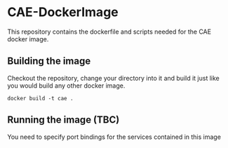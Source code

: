 # CAE-DockerImage
This repository contains the dockerfile and scripts needed for the CAE docker image.

## Building the image
Checkout the repository, change your directory into it and build it just like you would build any other docker image.
```shell
docker build -t cae .
```
## Running the image (TBC)
You need to specify port bindings for the services contained in this image

